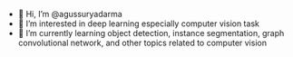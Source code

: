 - 👋 Hi, I’m @agussuryadarma
- 👀 I’m interested in deep learning especially computer vision task
- 🌱 I’m currently learning object detection, instance segmentation, graph convolutional network, and other topics related to computer vision


<!---
agussuryadarma/agussuryadarma is a ✨ special ✨ repository because its `README.md` (this file) appears on your GitHub profile.
You can click the Preview link to take a look at your changes.
--->

